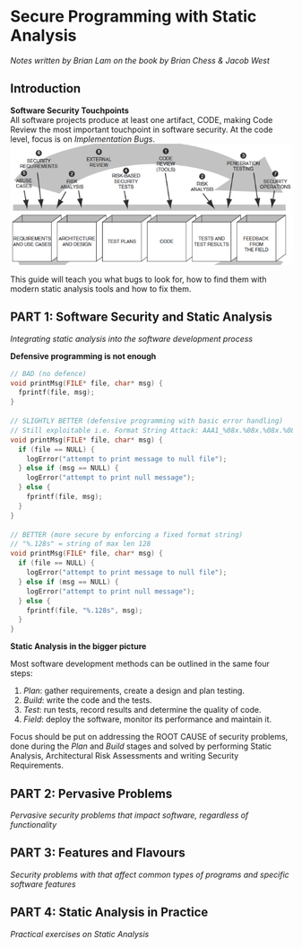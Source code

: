 # Secure Programming with Static Analysis
*Notes written by Brian Lam on the book by Brian Chess & Jacob West*



## Introduction

**Software Security Touchpoints**  
All software projects produce at least one artifact, CODE, making Code Review the most important touchpoint in software security. At the code level, focus is on _Implementation Bugs_.  
![Software Security Touchpoints](Resources/touchpoints.png)

This guide will teach you what bugs to look for, how to find them with modern static analysis tools and how to fix them.


## PART 1: Software Security and Static Analysis  
*Integrating static analysis into the software development process*



**Defensive programming is not enough**  
``` C
// BAD (no defence)
void printMsg(FILE* file, char* msg) {
  fprintf(file, msg);
}

// SLIGHTLY BETTER (defensive programming with basic error handling)
// Still exploitable i.e. Format String Attack: AAA1_%08x.%08x.%08x.%08x.%08x.%n
void printMsg(FILE* file, char* msg) {
  if (file == NULL) {
    logError("attempt to print message to null file");
  } else if (msg == NULL) {
    logError("attempt to print null message");
  } else {
    fprintf(file, msg);
  }
}

// BETTER (more secure by enforcing a fixed format string)
// "%.128s" = string of max len 128
void printMsg(FILE* file, char* msg) {
  if (file == NULL) {
    logError("attempt to print message to null file");
  } else if (msg == NULL) {
    logError("attempt to print null message");
  } else {
    fprintf(file, "%.128s", msg);
  }
}
```

**Static Analysis in the bigger picture**  

Most software development methods can be outlined in the same four steps:
1. *Plan*: gather requirements, create a design and plan testing.
2. *Build*: write the code and the tests.
3. *Test*: run tests, record results and determine the quality of code.
4. *Field*: deploy the software, monitor its performance and maintain it.

Focus should be put on addressing the ROOT CAUSE of security problems, done during the *Plan* and *Build* stages and solved by performing Static Analysis, Architectural Risk Assessments and writing Security Requirements.






## PART 2: Pervasive Problems
*Pervasive security problems that impact software, regardless of functionality*





## PART 3: Features and Flavours
*Security problems with that affect common types of programs and specific software features*





## PART 4: Static Analysis in Practice
*Practical exercises on Static Analysis*









